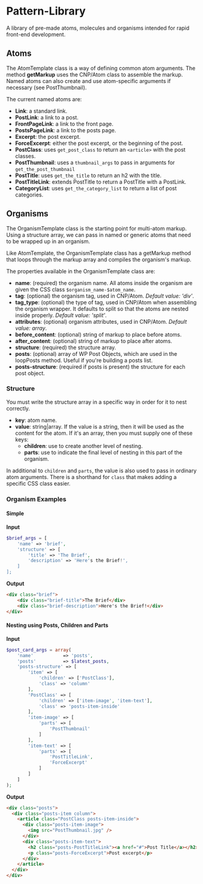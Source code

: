 # Pattern-Library

A library of pre-made atoms, molecules and organisms intended for rapid front-end development.

## Atoms

The AtomTemplate class is a way of defining common atom arguments. The method **getMarkup** uses the CNP/Atom class to assemble the markup. Named atoms can also create and use atom-specific arguments if necessary (see PostThumbnail).

The current named atoms are:

- **Link**: a standard link.
- **PostLink**: a link to a post.
- **FrontPageLink**: a link to the front page.
- **PostsPageLink**: a link to the posts page.
- **Excerpt**: the post excerpt.
- **ForceExcerpt**: either the post excerpt, or the beginning of the post.
- **PostClass**: uses `get_post_class` to return an `<article>` with the post classes.
- **PostThumbnail**: uses a `thumbnail_args` to pass in arguments for `get_the_post_thumbnail`
- **PostTitle**: uses `get_the_title` to return an h2 with the title.
- **PostTitleLink**: extends PostTitle to return a PostTitle with a PostLink.
- **CategoryList**: uses `get_the_category_list` to return a list of post categories.

## Organisms

The OrganismTemplate class is the starting point for multi-atom markup. Using a structure array, we can pass in named or generic atoms that need to be wrapped up in an organism.



Like AtomTemplate, the OrganismTemplate class has a getMarkup method that loops through the markup array and compiles the organism's markup.

The properties available in the OrganismTemplate class are:

- **name**: (required) the organism name. All atoms inside the organism are given the CSS class `$organism_name-$atom_name`.
- **tag**: (optional) the organism tag, used in CNP/Atom. *Default value: 'div'*.
- **tag_type**: (optional) the type of tag, used in CNP/Atom when assembling the organism wrapper. It defaults to split so that the atoms are nested inside properly. *Default value: 'split'*.
- **attributes**: (optional) organism attributes, used in CNP/Atom. *Default value: array*.
- **before_content**: (optional) string of markup to place before atoms.
- **after_content**: (optional) string of markup to place after atoms.
- **structure**: (required) the structure array.
- **posts**: (optional) array of WP Post Objects, which are used in the loopPosts method. Useful if you're building a posts list.
- **posts-structure**: (required if posts is present) the structure for each post object.

### Structure

You must write the structure array in a specific way in order for it to nest correctly. 

- **key**: atom name.
- **value**: string|array. If the value is a string, then it will be used as the content for the atom. If it's an array, then you must supply one of these keys:
    - **children**: use to create another level of nesting.
    - **parts**: use to indicate the final level of nesting in this part of the organism.

In additional to `children` and `parts`, the value is also used to pass in ordinary atom arguments. There is a shorthand for `class` that makes adding a specific CSS class easier.

### Organism Examples

#### Simple

**Input**
```php
$brief_args = [
	'name' => 'brief',
	'structure' => [
		'title' => 'The Brief',
		'description' => 'Here's the Brief!',
	]
];
```

**Output**
```html
<div class="brief">
    <div class="brief-title">The Brief</div>
    <div class="brief-description">Here's the Brief!</div>
</div>
```

#### Nesting using Posts, Children and Parts

**Input**
```php
$post_card_args = array(
	'name'           => 'posts',
	'posts'          => $latest_posts,
	'posts-structure' => [
		'item' => [
			'children' => ['PostClass'],
			'class' => 'column'
		],
		'PostClass' => [
			'children' => ['item-image', 'item-text'],
			'class' => 'posts-item-inside'
		],
		'item-image' => [
			'parts' => [
				'PostThumbnail'
			]
		],
		'item-text' => [
			'parts' => [
				'PostTitleLink',
				'ForceExcerpt'
			]
		]
	]
);
```

**Output**

```html
<div class="posts">
  <div class="posts-item column">
    <article class="PostClass posts-item-inside">
      <div class="posts-item-image">
        <img src="PostThumbnail.jpg" />
      </div>
      <div class="posts-item-text">
        <h2 class="posts-PostTitleLink"><a href="#">Post Title</a></h2>
        <p class="posts-ForceExcerpt">Post excerpt</p>
      </div>
    </article>
  </div>
</div>
```
